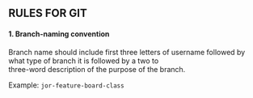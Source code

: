 ## RULES FOR GIT

#### 1. Branch-naming convention

Branch name should include first three letters of username followed by what type of branch it is followed by a two to   
three-word description of the purpose of the branch.   

Example: `jor-feature-board-class`